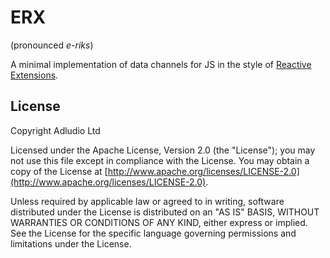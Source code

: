 # ERX

(pronounced *e-riks*)

A minimal implementation of data channels for JS in the style of
[Reactive Extensions](http://reactivex.io/).

## License

Copyright Adludio Ltd

Licensed under the Apache License, Version 2.0 (the "License"); you
may not use this file except in compliance with the License. You may
obtain a copy of the License at
[http://www.apache.org/licenses/LICENSE-2.0](http://www.apache.org/licenses/LICENSE-2.0).

Unless required by applicable law or agreed to in writing, software
distributed under the License is distributed on an "AS IS" BASIS,
WITHOUT WARRANTIES OR CONDITIONS OF ANY KIND, either express or
implied. See the License for the specific language governing
permissions and limitations under the License.

